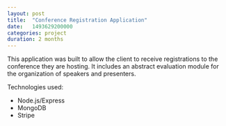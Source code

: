 ```yaml
---
layout: post
title:  "Conference Registration Application"
date:   1493629200000
categories: project
duration: 2 months
---
```


This application was built to allow the client to receive registrations to the conference they are hosting. It includes an abstract evaluation module for the organization of speakers and presenters.

Technologies used:

- Node.js/Express
- MongoDB
- Stripe
